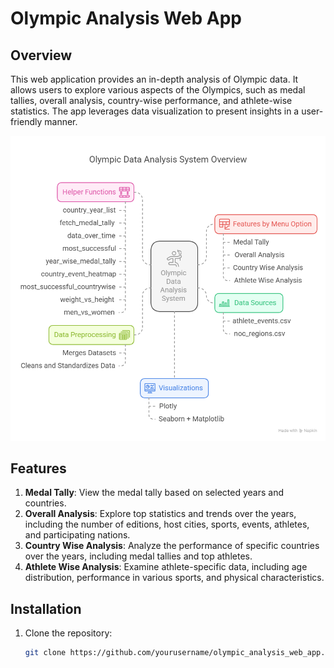 # Olympic Analysis Web App

## Overview

This web application provides an in-depth analysis of Olympic data. It allows users to explore various aspects of the Olympics, such as medal tallies, overall analysis, country-wise performance, and athlete-wise statistics. The app leverages data visualization to present insights in a user-friendly manner.

![Architecture Diagram](olymics.png)

## Features

1. **Medal Tally**: View the medal tally based on selected years and countries.
2. **Overall Analysis**: Explore top statistics and trends over the years, including the number of editions, host cities, sports, events, athletes, and participating nations.
3. **Country Wise Analysis**: Analyze the performance of specific countries over the years, including medal tallies and top athletes.
4. **Athlete Wise Analysis**: Examine athlete-specific data, including age distribution, performance in various sports, and physical characteristics.

## Installation

1. Clone the repository:
   ```sh
   git clone https://github.com/yourusername/olympic_analysis_web_app.git
